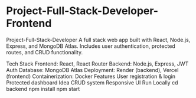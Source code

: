 # Project-Full-Stack-Developer-Frontend
Project-Full-Stack-Developer
A full stack web app built with React, Node.js, Express, and MongoDB Atlas. Includes user authentication, protected routes, and CRUD functionality.

Tech Stack
Frontend: React, React Router
Backend: Node.js, Express, JWT Auth
Database: MongoDB Atlas
Deployment: Render (backend), Vercel (frontend)
Containerization: Docker
Features
User registration & login
Protected dashboard
Idea CRUD system
Responsive UI
Run Locally
cd backend
npm install
npm start

